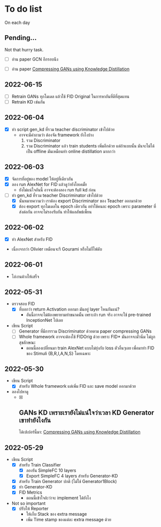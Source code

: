 # To do list

On each day

## Pending...
Not that hurry task.
- [ ] อ่าน paper GCN อีกรอบนึง
- [ ] อ่าน
  paper [Compressing GANs using Knowledge Distillation](https://arxiv.org/pdf/1902.00159.pdf?ref=https://githubhelp.com)


## 2022-06-15
- [ ] Retrain GANs ทุกโมเดล แล้วใช้ FID Original ในการหาอันที่ดีที่สุดแทน
- [ ] Retrain KD เช่นกัน

## 2022-06-04

- [x] ทำ script gen_kd ที่รวม teacher discriminator เข้าไปด้วย
    - อาจจะมีคำถามว่า ต้องจัด framework ยังไงบ้าง
        1. รวม Discriminator
        2. รวม Discriminator แล้ว train students เพิ่มอีกด้วย แต่ถ้าแบบนั้น มันจะไม่ได้เป็น offline มันเหมือนทำ online
           distillation มากกว่า

## 2022-06-03

- [x] จัดการที่อยู่ของ model ให้อยู่ที่เดียวกัน
- [x] ลอง run AlexNet for FID แล้วดูว่ายังโอเคมั้ย
    - ยังไม่แน่ใจอันนี้ อาจจะต้องลอง run full kd ก่อน
- [ ] ทำ gen_kd ที่รวม teacher Discriminator เข้าไปด้วย
    - [x] นั่นหมายความว่า เราต้อง export Discriminator ของ Teacher ออกมาด้วย
    - [x] ต้อง export ทุกโมเดลใน epoch เดียวกัน อย่าใช้คนละ epoch เพราะ parameter ที่ส่งต่อกัน อาจจะไม่รองรับกัน
      ทำให้ผลลัพธ์เพี้ยน

## 2022-06-02

- [x] ทำ AlexNet สำหรับ FID
- เนื่องจากว่า Olivier เหมือนจะรี Gourami หรือไม่ก็ไฟดับ

## 2022-06-01

- ไล่งานค้างให้เสร็จ

## 2022-05-31

- ตรวจสอบ FID
    - [x] ที่บอกว่า return Activation ออกมา มันอยู่ layer ไหนกันแน่?
        - อันนี้อาจจะไม่ต้องพยายามทำขนาดนั้น เพราะถ้า run จริง อาจจะใช้ pre-trained InceptionNet ไปเลย
- เขียน Script
    - [ ] Generator ที่มีการรวม Discriminator ด้วยตาม paper compressing GANs
    - [ ] Whole framework อาจจะต้องใช้ FIDOrig ด้วย เพราะ FID* มันอาจจะมั่วนิ่ม ไม่ถูกสุขลักษณะ
        - ตอนนี้ลองเปลี่ยนมา train AlexNet แบบไม่ยุ่งกับ loss ตัวอื่นๆเลย เพื่อมาทำ FID ของ Stimuli {B,R,I,A,N,S}
          โดยเฉพาะ

## 2022-05-30

- เขียน Script
    - [x] สำหรับ Whole framework แต่เพิ่ม FID และ save model ออกมาด้วย
- ลองไปหาดู
    - [x] GANs KD เพราะเรายังไม่แน่ใจว่าเวลา KD Generator เขาทำยังไงกัน
      -
      ได้เปเปอร์นี้มา: [Compressing GANs using Knowledge Distillation](https://arxiv.org/pdf/1902.00159.pdf?ref=https://githubhelp.com)

## 2022-05-29

- เขียน Script
    - [x] สำหรับ Train Classifier
        - [x] ลองรัน SimpleFC 10 layers
        - [x] Export SimpleFC 4 layers สำหรับ Generator-KD
    - [x] สำหรับ Train Generator ปกติ (ไม่ใช่ Generator1Block)
    - [x] ทำ Generator-KD
    - [x] FID Metrics
        - ตอนนี้เข้าใจล้ะว่าจะ implement ได้ยังไง
- Not so important
    - [x] ปรับให้ Reporter
        - ให้เก็บ Stack ของ extra message
        - เพิ่ม Time stamp ของแต่ละ extra message ด้วย
